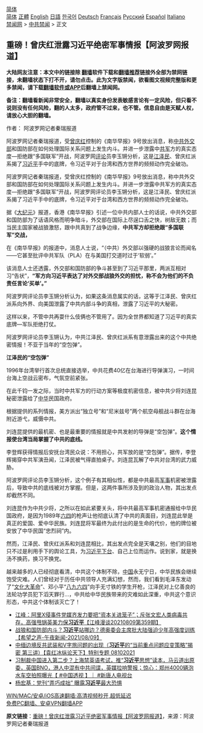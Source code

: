  <!-- 面包屑导航 --> <div class="breadcrumb"><!-- GTranslate: https://gtranslate.io/ -->  <div class="switcher notranslate">  <div class="selected">  <a href="#" onclick="return false;"> 简体</a>  </div>  <div class="option">  <a href="https://www.bannedbook.org" onclick="doGTranslate('zh-CN|zh-CN');jQuery('div.switcher div.selected a').html(jQuery(this).html());return false;" title="简体中文" class="nturl selected"> 简体</a>  <a href="https://www.bannedbook.org/zh-tw/" onclick="doGTranslate('zh-CN|zh-TW');jQuery('div.switcher div.selected a').html(jQuery(this).html());return false;" title="繁體中文" class="nturl"> 正體</a>  <a href="https://www.bannedbook.org/en/" onclick="doGTranslate('zh-CN|en');jQuery('div.switcher div.selected a').html(jQuery(this).html());return false;" title="English" class="nturl"> English</a>  <a href="https://www.bannedbook.org/ja/" onclick="doGTranslate('zh-CN|ja');jQuery('div.switcher div.selected a').html(jQuery(this).html());return false;" title="日本語" class="nturl"> 日語</a>  <a href="https://www.bannedbook.org/ko/" onclick="doGTranslate('zh-CN|ko');jQuery('div.switcher div.selected a').html(jQuery(this).html());return false;" title="한국어" class="nturl"> 한국어</a>  <a href="https://www.bannedbook.org/de/" onclick="doGTranslate('zh-CN|de');jQuery('div.switcher div.selected a').html(jQuery(this).html());return false;" title="Deutsch" class="nturl"> Deutsch</a>  <a href="https://www.bannedbook.org/fr/" onclick="doGTranslate('zh-CN|fr');jQuery('div.switcher div.selected a').html(jQuery(this).html());return false;" title="Français" class="nturl"> Français</a>  <a href="https://www.bannedbook.org/ru/" onclick="doGTranslate('zh-CN|ru');jQuery('div.switcher div.selected a').html(jQuery(this).html());return false;" title="Русский" class="nturl"> Русский</a>  <a href="https://www.bannedbook.org/es/" onclick="doGTranslate('zh-CN|es');jQuery('div.switcher div.selected a').html(jQuery(this).html());return false;" title="Español" class="nturl"> Español</a>  <a href="https://www.bannedbook.org/it/" onclick="doGTranslate('zh-CN|it');jQuery('div.switcher div.selected a').html(jQuery(this).html());return false;" title="Italiano" class="nturl"> Italiano</a>  </div>  </div>      <div class='breadcrumb-sub'><!-- Breadcrumb NavXT 6.3.0 --> <a href="https://www.bannedbook.org/" class="home">禁闻网</a> &gt; <a href="https://www.bannedbook.org/bnews/cbnews/" class="category">中共禁闻</a> &gt; 正文</div></div><h2>重磅！曾庆红泄露习近平绝密军事情报【阿波罗网报道】</h2> <p class="notice"><b>大陆网友注意：本文中的链接除 <a href="https://github.com/bannedbook/fanqiang" >翻墙</a>软件下载和<a href="https://github.com/killgcd/justmysocks/blob/master/README.md">翻墙推荐</a>链接外全部为禁网链接，未翻墙状态下打不开，请勿点击。此为文字版禁闻，欲看图文视频完整版和更多禁闻，请下载<a href="https://github.com/bannedbook/fanqiang">翻墙软件或APP</a>后翻墙上禁闻网。</p><p>备注：翻墙看新闻非常安全，翻墙以真实身份发表敏感言论有一定风险，但只看不说则没有任何风险，翻的人太多，政府管不过来，也不管。信息自由是天赋人权，请放心大胆的翻墙。</b></p>  <div class="entry"> <p>作者： 阿波罗网记者秦瑞报道</p> <p id="summary">阿波罗网记者秦瑞报道，受<a href="https://www.bannedbook.org/bnews/tag/%e6%9b%be%e5%ba%86%e7%ba%a2/" class="st_tag internal_tag" rel="tag" title="标签 曾庆红 下的日志">曾庆红</a>控制的《南华早报》9号放出消息，称<a href="https://www.bannedbook.org/bnews/tag/%e4%b8%ad%e5%85%b1/" class="st_tag internal_tag" rel="tag" title="标签 中共 下的日志">中共</a><a href="https://www.bannedbook.org/bnews/tag/%E5%A4%96%E4%BA%A4%E9%83%A8/" class="st_tag internal_tag" rel="tag" title="标签 外交部 下的日志">外交部</a>和国防部在如何处理国际关系问题上发生内斗。并进一步泄露中<a href="https://www.bannedbook.org/bnews/tag/%e5%85%b1%e5%86%9b/" class="st_tag internal_tag" rel="tag" title="标签 共军 下的日志">共军</a>方的真实态度&#8212;拒绝跟“多国联军”开战，阿波罗网<span class='wp_keywordlink_affiliate'><a href="https://www.bannedbook.org/bnews/comments/" title="新闻评论" target="_blank">评论</a></span>员李玉锵分析，这是<a href="https://www.bannedbook.org/bnews/tag/%e6%b1%9f%e6%b3%bd%e6%b0%91/" class="st_tag internal_tag" rel="tag" title="标签 江泽民 下的日志">江泽民</a>、曾庆红派系揭了<a href="https://www.bannedbook.org/bnews/tag/%e4%b9%a0%e8%bf%91%e5%b9%b3/" class="st_tag internal_tag" rel="tag" title="标签 习近平 下的日志">习近平</a>手中的底牌，令习近平对于台湾和西方世界的频频动作完全破功。</p> <p>阿波罗网记者秦瑞报道，受曾庆红控制的《南华早报》9号放出消息，称中共外交部和国防部在如何处理国际关系问题上发生内斗。并进一步泄露中共军方的真实态度&#8212;拒绝跟“多国联军”开战，阿波罗网评论员李玉锵分析，这是江泽民、曾庆红派系揭了习近平手中的底牌，令习近平对于台湾和西方世界的频频动作完全破功。</p> <p>据《<span class='wp_keywordlink_affiliate'><a href="http://www.epochtimes.com/" title="大纪元" target="_blank">大纪元</a></span>》报道，香港《南华早报》引述一位中共内部人士的话说，中共外交部和国防部为了话语风格而明争暗斗，外交部在国际上尽逞口舌之快，树敌无数；而当民主国家被战狼激怒，跟中共真到了战争边缘，<strong>中共军方却拒绝跟“多国联军”交战，</strong></p> <p>在《南华早报》的报道中，消息人士说，“（中共）外交部以强硬的战狼言论而闻名——它甚至批评中共军队（PLA）在与美国打交道时过于‘软弱’。”</p>  <p>该消息人士还透露，外交部和国防部的争斗甚至到了习近平那里，两派互相对习“告状”，<strong>“军方向习近平表达了对外交部战狼外交的担忧，称不会为他们的不负责任言论‘买单’。”</strong></p> <p>阿波罗网评论员李玉锵分析认为，如果这条消息属实的话，这等于江泽民、曾庆红派系向外界、向美国泄露了中共内部斗争的真相，泄露了习近平的大秘密。</p> <p>这样以来，不管中共再耍什么伎俩也不管用了。因为全世界都知道了习近平的真实底牌&#8212;军队拒绝打仗。</p> <p>阿波罗网评论员李玉锵认为，中共江泽民、曾庆红派系有意泄露出来的这个中共绝密情报！不亚于当年的“空包弹”。</p> <p><strong>江泽民的“空包弹”</strong></p>  <p>1996年台湾举行首次总统直接选举，中共花费40亿在台海进行导弹演习，一时间台海上空战云密布，气氛空前紧张。</p> <p>在此千钧一发之际，当时中共军方的行动方案等极度机密信息，被中共少将刘连昆秘密泄露给了<a href="https://www.bannedbook.org/bnews/tag/%E4%B8%AD%E5%8D%8E/" class="st_tag internal_tag" rel="tag" title="标签 中华 下的日志">中华</a>民国政府。</p> <p>根据提供的系列情报，美方派出“独立号”和“尼米兹号”两个航空母舰战斗群在台海附近游弋，威慑中共。</p> <p>刘连昆提供的最机密、也是最重要的情报就是中共发射的导弹是“空包弹”。<strong>这个情报使台湾当局掌握了中共的底线。</strong></p> <p>李登辉获得情报后安抚台湾民众说：不用担心，共军放的是“空包弹”。据传，李登辉揭穿中共军演丑闻，江泽民被气得直拍桌子。刘连昆瓦解了中共对台湾的武力威胁。</p>  <p>阿波罗网评论员李玉锵分析，这个例子有其相似性，都是中共最高<a href="https://www.bannedbook.org/bnews/tag/%E5%86%9B%E4%BA%8B/" class="st_tag internal_tag" rel="tag" title="标签 军事 下的日志">军事</a>机密被泄露后，导致中共的底线被对方掌握。但是，这两件事所涉及到的政治人物，其出发点却截然不同。</p> <p>刘连昆作为中共少将，之所以在如此紧要关头，将中共最高军事机密通报给中华民国政府，是因为1989年<span class='wp_keywordlink'><a href="https://www.bannedbook.org/forum2/topic2509.html" title="《中国六四真相》" target="_blank">六四</a></span>的枪声让他彻底认清了中共的真面目，刘连昆此举是真正的爱国、爱中华民族。刘连昆将军最终为此付出的是生命的代价，他的牌位被安放了中华民国“忠烈祠”内。</p> <p>然而，江泽民、曾庆红派系和刘连昆相比，其出发点完全是天壤之别，他们的目地只不过是利用手下的舆论工具，为<a href="https://www.bannedbook.org/bnews/tag/%e4%b9%a0%e8%bf%91%e5%b9%b3%e4%b8%8b%e5%8f%b0/" class="st_tag internal_tag" rel="tag" title="标签 习近平下台 下的日志">习近平下台</a>、自己上位而运作。说到家，就是换汤不换药，换习不换党。</p> <p>越来越多的人已经彻底看清，中共这个体制不除，<span class='wp_keywordlink_affiliate'><a href="https://www.bannedbook.org/" title="中国" target="_blank">中国</a></span>永无宁日，中华民族会继续饱受灾难。人们曾经对于历任中共领导人充满幻想，然而，我们看到毛泽东发动了“<span class='wp_keywordlink'><a href="https://www.bannedbook.org/forum2/topic973.html" title="《文化大革命：历史真相和集体记忆》" target="_blank">文化大革命</a></span>”、邓小平“<span class='wp_keywordlink'><a href="https://www.bannedbook.org/forum2/topic2509.html" title="八九六四天安门禁书禁片特辑" target="_blank">八九六四</a></span>”向手无寸铁的学生开枪，江泽民对上亿善良的法轮功学员犯下滔天罪行&#8230;，中共给中华民族带来的灾难如此深重，中共这个意识形态，中共这个体制该灭亡了！</p> <ul class='op-related-articles' title='相关阅读'> <li><a href='https://www.bannedbook.org/bnews/cbnews/20210810/1603653.html' target='_blank'>江峰：阿里X侵事件党媒齐发力要把“资本关进笼子”；斥张文宏人类病毒共存，高强甩锅英美力保<b>习近平</b>【江峰漫谈20210809第359期】</a></li> <li><a href='https://www.bannedbook.org/bnews/comments/20210810/1603641.html' target='_blank'>战狼和国防部内斗？<b>习近平</b>站哪边？德奥委会主席批大陆强迫少年高强度训练【希望之声-午夜新闻-2021/08/09】</a></li> <li><a href='https://www.bannedbook.org/bnews/comments/20210810/1603637.html' target='_blank'>中缅边境反共武装和V字旅问题的出现（<b>习近平</b>的“当前重点问题应变策略”揭密   第三讲）【袁红冰纵论天下】特别专题  08102021</a></li> <li><a href='https://www.bannedbook.org/bnews/bannedvideo/20210810/1603616.html' target='_blank'>习制裁中国进入第二步？上海禁英语考试，推“<b>习近平</b>思想”读本，马云道出原委，英国BNO，港人中混有中共间谍，英媒拉响警报；惊心：郑州4000辆泡水车空拍照曝光【 #中国透视 】｜ #新唐人电视台</a></li> <li><a href='https://www.bannedbook.org/bnews/comments/20210810/1603503.html' target='_blank'>杨宏基：党刊“弄巧成拙” 曝露<b>习近平</b>最大恐惧</a></li> </ul> <p class="texttj"> <a href="https://github.com/bannedbook/fanqiang/wiki/V2ray%E6%9C%BA%E5%9C%BA" target="_blank">WIN/MAC/安卓/iOS高速翻墙:高清视频秒开,超低延迟</a><br/> <a href="https://github.com/bannedbook/fanqiang/wiki/%E7%A6%81%E9%97%BB%E7%BD%91%E5%AE%89%E5%8D%93%E7%BF%BB%E5%A2%99%E6%96%B0%E9%97%BBAPP" target="_blank">免费PC翻墙、安卓VPN翻墙APP</a></p> <p> <b>原文链接</b>：<a class="src_link" href="https://www.aboluowang.com/2021/0810/1630830.html" target="_blank">重磅！曾庆红泄露习近平绝密军事情报【阿波罗网报道】</a>，来源：阿波罗网记者秦瑞报道 </p><a name='sharetosocial'></a>  <div style="margin-bottom:5px;padding-bottom:5px;clear:both"> <div id="archive-pix-1" class="banner-ads"> <!-- AuctionX Display platform tag START --> <div id="26318x728x90x621x_ADSLOT2" clicktrack="%%CLICK_URL_ESC%%"></div> <!-- AuctionX Display platform tag END --> </div> <div id="archive-pix-2" class="banner-ads"> <!-- AuctionX Display platform tag START --> <div id="26315x300x250x621x_ADSLOT2" clicktrack="%%CLICK_URL_ESC%%"></div> <!-- AuctionX Display platform tag END --> </div> </div>  <div id="archive-pix-1" class="banner-ads"> <!-- AuctionX Display platform tag START --> <div id="26318x728x90x621x_ADSLOT3" clicktrack="%%CLICK_URL_ESC%%"></div> <!-- AuctionX Display platform tag END --> </div> </div><!--END ENTRY--> 